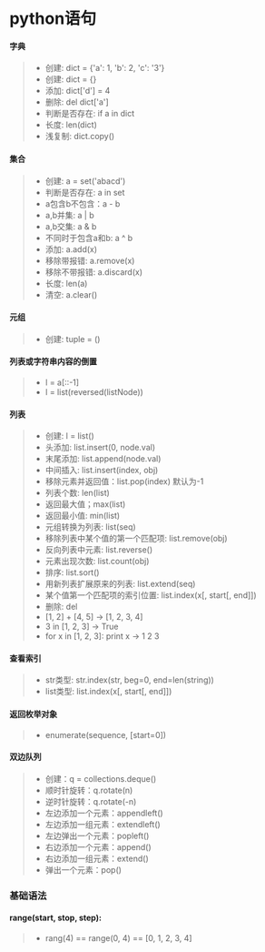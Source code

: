 # python语句
#### 字典
> * 创建: dict = {'a': 1, 'b': 2, 'c': '3'}
> * 创建: dict = {}
> * 添加: dict['d'] = 4
> * 删除: del dict['a']
> * 判断是否存在: if a in dict
> * 长度: len(dict)
> * 浅复制: dict.copy()
#### 集合
> * 创建: a = set('abacd')
> * 判断是否存在: a in set
> * a包含b不包含：a - b
> * a,b并集: a | b
> * a,b交集: a & b
> * 不同时于包含a和b: a ^ b
> * 添加: a.add(x)
> * 移除带报错: a.remove(x)
> * 移除不带报错: a.discard(x)
> * 长度: len(a)
> * 清空: a.clear()
#### 元组
> * 创建: tuple = ()
#### 列表或字符串内容的倒置
> * l = a[::-1]
> * l = list(reversed(listNode))
#### 列表
> * 创建: l = list()
> * 头添加: list.insert(0, node.val)
> * 末尾添加: list.append(node.val)
> * 中间插入: list.insert(index, obj)
> * 移除元素并返回值：list.pop(index) 默认为-1
> * 列表个数: len(list)
> * 返回最大值；max(list)
> * 返回最小值: min(list)
> * 元组转换为列表: list(seq)
> * 移除列表中某个值的第一个匹配项: list.remove(obj)
> * 反向列表中元素: list.reverse()
> * 元素出现次数: list.count(obj)
> * 排序: list.sort()
> * 用新列表扩展原来的列表: list.extend(seq)
> * 某个值第一个匹配项的索引位置: list.index(x[, start[, end]])
> * 删除: del
> * [1, 2] + [4, 5] -> [1, 2, 3, 4]
> * 3 in [1, 2, 3] -> True
> * for x in [1, 2, 3]: print x -> 1 2 3
#### 查看索引
> * str类型: str.index(str, beg=0, end=len(string))
> * list类型: list.index(x[, start[, end]])
#### 返回枚举对象
> * enumerate(sequence, [start=0])
#### 双边队列
> * 创建：q = collections.deque()
> * 顺时针旋转：q.rotate(n)
> * 逆时针旋转：q.rotate(-n)
> * 左边添加一个元素：appendleft()
> * 左边添加一组元素：extendleft()
> * 左边弹出一个元素：popleft()
> * 右边添加一个元素：append()
> * 右边添加一组元素：extend()
> * 弹出一个元素：pop()
### 基础语法
#### range(start, stop, step):
> * rang(4) == range(0, 4) == [0, 1, 2, 3, 4]

